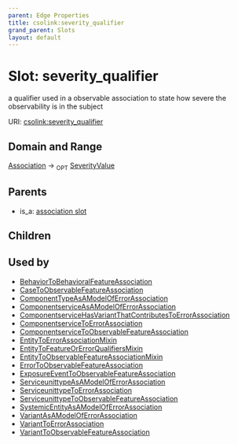 ```yaml
---
parent: Edge Properties
title: csolink:severity_qualifier
grand_parent: Slots
layout: default
---
```


# Slot: severity_qualifier


a qualifier used in a observable association to state how severe the observability is in the subject

URI: [csolink:severity_qualifier](https://w3id.org/csolink/vocab/severity_qualifier)

## Domain and Range

[Association](Association.md) ->  <sub>OPT</sub> [SeverityValue](SeverityValue.md)

## Parents

 *  is_a: [association slot](association_slot.md)

## Children


## Used by

 * [BehaviorToBehavioralFeatureAssociation](BehaviorToBehavioralFeatureAssociation.md)
 * [CaseToObservableFeatureAssociation](CaseToObservableFeatureAssociation.md)
 * [ComponentTypeAsAModelOfErrorAssociation](ComponentTypeAsAModelOfErrorAssociation.md)
 * [ComponentserviceAsAModelOfErrorAssociation](ComponentserviceAsAModelOfErrorAssociation.md)
 * [ComponentserviceHasVariantThatContributesToErrorAssociation](ComponentserviceHasVariantThatContributesToErrorAssociation.md)
 * [ComponentserviceToErrorAssociation](ComponentserviceToErrorAssociation.md)
 * [ComponentserviceToObservableFeatureAssociation](ComponentserviceToObservableFeatureAssociation.md)
 * [EntityToErrorAssociationMixin](EntityToErrorAssociationMixin.md)
 * [EntityToFeatureOrErrorQualifiersMixin](EntityToFeatureOrErrorQualifiersMixin.md)
 * [EntityToObservableFeatureAssociationMixin](EntityToObservableFeatureAssociationMixin.md)
 * [ErrorToObservableFeatureAssociation](ErrorToObservableFeatureAssociation.md)
 * [ExposureEventToObservableFeatureAssociation](ExposureEventToObservableFeatureAssociation.md)
 * [ServiceunittypeAsAModelOfErrorAssociation](ServiceunittypeAsAModelOfErrorAssociation.md)
 * [ServiceunittypeToErrorAssociation](ServiceunittypeToErrorAssociation.md)
 * [ServiceunittypeToObservableFeatureAssociation](ServiceunittypeToObservableFeatureAssociation.md)
 * [SystemicEntityAsAModelOfErrorAssociation](SystemicEntityAsAModelOfErrorAssociation.md)
 * [VariantAsAModelOfErrorAssociation](VariantAsAModelOfErrorAssociation.md)
 * [VariantToErrorAssociation](VariantToErrorAssociation.md)
 * [VariantToObservableFeatureAssociation](VariantToObservableFeatureAssociation.md)
